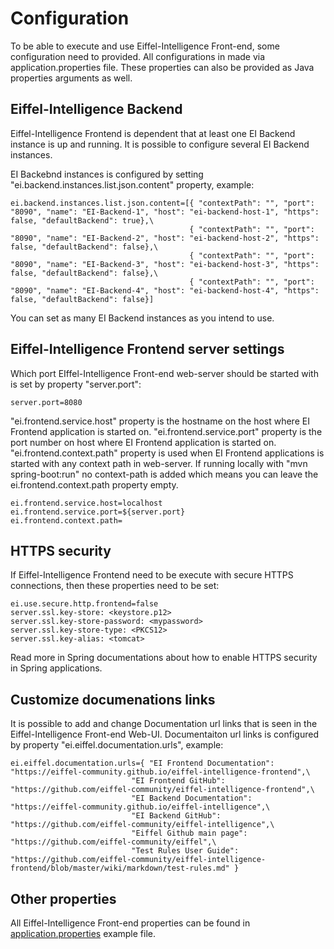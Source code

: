 # Configuration

To be able to execute and use Eiffel-Intelligence Front-end, some configuration need to provided.
All configurations in made via application.properties file. These properties can also be provided as Java properties arguments as well.

## Eiffel-Intelligence Backend

Eiffel-Intelligence Frontend is dependent that at least one EI Backend instance is up and running.
It is possible to configure several EI Backend instances.

EI Backebnd instances is configured by setting "ei.backend.instances.list.json.content" property, example:

    ei.backend.instances.list.json.content=[{ "contextPath": "", "port": "8090", "name": "EI-Backend-1", "host": "ei-backend-host-1", "https": false, "defaultBackend": true},\
                                            { "contextPath": "", "port": "8090", "name": "EI-Backend-2", "host": "ei-backend-host-2", "https": false, "defaultBackend": false},\
                                            { "contextPath": "", "port": "8090", "name": "EI-Backend-3", "host": "ei-backend-host-3", "https": false, "defaultBackend": false},\
                                            { "contextPath": "", "port": "8090", "name": "EI-Backend-4", "host": "ei-backend-host-4", "https": false, "defaultBackend": false}]

You can set as many EI Backend instances as you intend to use.

## Eiffel-Intelligence Frontend server settings

Which port EIffel-Intelligence Front-end web-server should be started with is set by property "server.port":

    server.port=8080

"ei.frontend.service.host" property is the hostname on the host where EI Frontend application is started on.
"ei.frontend.service.port" property is the port number on host where EI Frontend application is started on.
"ei.frontend.context.path" property is used when EI Frontend applications is started with any context path in web-server.
If running locally with "mvn spring-boot:run" no context-path is added which means you can leave the ei.frontend.context.path property empty.

    ei.frontend.service.host=localhost
    ei.frontend.service.port=${server.port}
    ei.frontend.context.path=

## HTTPS security

If Eiffel-Intelligence Frontend need to be execute with secure HTTPS connections, then these properties need to be set:

    ei.use.secure.http.frontend=false
    server.ssl.key-store: <keystore.p12>
    server.ssl.key-store-password: <mypassword>
    server.ssl.key-store-type: <PKCS12>
    server.ssl.key-alias: <tomcat>

Read more in Spring documentations about how to enable HTTPS security in Spring applications.

## Customize documenations links

It is possible to add and change Documentation url links that is seen in the Eiffel-Intelligence Front-end Web-UI.
Documentaiton url links is configured by property "ei.eiffel.documentation.urls", example:

    ei.eiffel.documentation.urls={ "EI Frontend Documentation": "https://eiffel-community.github.io/eiffel-intelligence-frontend",\
                               "EI Frontend GitHub": "https://github.com/eiffel-community/eiffel-intelligence-frontend",\
                               "EI Backend Documentation": "https://eiffel-community.github.io/eiffel-intelligence",\
                               "EI Backend GitHub": "https://github.com/eiffel-community/eiffel-intelligence",\
                               "Eiffel Github main page": "https://github.com/eiffel-community/eiffel",\
                               "Test Rules User Guide": "https://github.com/eiffel-community/eiffel-intelligence-frontend/blob/master/wiki/markdown/test-rules.md" }

## Other properties

All Eiffel-Intelligence Front-end properties can be found in [application.properties](https://github.com/Ericsson/eiffel-intelligence-frontend/blob/master/src/main/resources/application.properties) example file.

